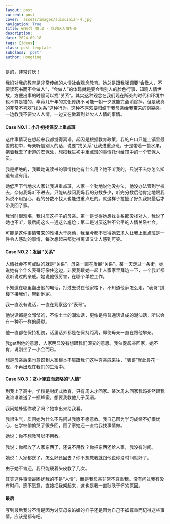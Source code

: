 ```yaml
---
layout: post
current: post
cover:  assets/images/suisuinian-4.jpg
navigation: True
title: 碎碎念 NO.3 - 我讨厌人情社会
description: 
date: 2024-09-18
tags: [ideas]
class: post-template
subclass: 'post'
author: Hongting
---
```


是的，非常讨厌！

我妈对我的教育是非常传统的人情社会观念教育。她总是跟我强调要“会做人，不要读死书而不会做人”，“会做人”的体现就是要会看别人的脸色行事，知晓人情世故，方便出事的时候可以找“关系”。其实这种观念在我们现在所处的时代和环境中也不算是错的，毕竟几千年的文化传统不可能一朝一夕就能完全消除掉，但是我真的非常不喜欢“找关系”这种行为。这种不喜欢要归结于我母亲给我带来的割裂感。一边教我不要欠人人情，一边又在做着到处欠人人情的事情。


#### Case NO.1：小升初找保安上重点班

这件事情现在想起来我都觉得离谱。起因是根据教育政策，我的户口只能上镇里最差的初中，母亲听信别人的话，说要“找关系”让我进重点班，于是带着一袋水果，拖着我去了街道的安保处，想把我进初中重点班的事情托付给其中的一个安保人员。

我是拒绝的，我跟她说读书的事情找他有什么用？她不听我的，只说不去你怎么知道有没有用。

她低声下气地求人家让我进重点班，人家一个劲地说他没办法，他没办法管到学校去，奈何我妈听不进去。只能转战问我妈我的分数多少，听完分数后他肯定地跟我妈说不用担心，我的分数不找人也能进重点班的。就这样子拉扯了好久我妈最后才带我回了家。

我当时很难堪，我讨厌这样子的母亲。第一是觉得她想找关系都没找对人，我说了她也不听，最后闹这么一通这么尴尬；第二是讨厌这种不公平的人情关系社会。

可能是这件事情带来的难堪大于感动，我至今都不觉得她去求人让我上重点班是一件令人感动的事情，每次想起来都觉得离谱又让人感到可笑。


#### Case NO.2：发展“关系”

人情社会不可或缺的就是“关系”。母亲一直在发展“关系”。某一天走过一条街，她说她有个什么表哥好像住这边，非要我跟她一起上人家家里拜访一下，一个我听都没听说过的亲戚。她说他很厉害，在哪个单位工作。

不知道在哪里翻出他的电话，打过去说在他家楼下，不知道他家怎么走。“表哥”到楼下接我们，带到他家。

我一直没有说话，一直在观察这个“表哥”。

他说话都是文邹邹的，不像土土的潮汕话，更像是将普通话译成的潮汕话，所以会有一种不一样的感觉。

他一直都在保持礼貌，话里话外都是在保持距离，即使母亲一直在跟他攀亲。

我get到他的意思，人家明显没有想跟我们深交的意思。我催促母亲回家，她不肯，说刚坐了一小会而已。

想是母亲后来也意识到人家根本不屑跟我们这种穷亲戚来往，“表哥”就此昙花一现，不再出现在我们的生活中。


#### Case NO.3：贪小便宜而忽略的“人情”

到我上了高中，学校是封闭式教育，只有周末才回家。某次周末回家我妈突然跟我说谁谁谁送了一瓶蜂蜜，想要我教他儿子英语。

我问她蜂蜜你收了吗？她拿出来给我看。

我很生气，质问她为什么不先问过我愿不愿意教。我自己因为学习成绩不好很忧心，在学校偷偷哭了很多回，回了家她还一直给我找事情做。

她说：你不想教可以不用教。

我说：你都收了人家东西了，还说不用教？你把东西还给人家，我没有时间。

她说：人家都送了，怎么好还回去？你不想教我就跟他说你没时间就好了。

由于她不肯还，我只能硬着头皮教了几次。

其实这件事情最困扰我的不是“人情”，而是我母亲非常不尊重我。没有问过我有没有时间，愿不愿意，直接把我架起来，这也是我一直耿耿于怀的原因。


#### 最后

写到最后我分不清是因为讨厌母亲谄媚的样子还是因为自己不被尊重而记得这些事情。应该是都有吧。
